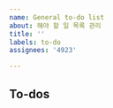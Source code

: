 ```yaml
---
name: General to-do list
about: 해야 할 일 목록 관리
title: ''
labels: to-do
assignees: '4923'

---
```


## To-dos

